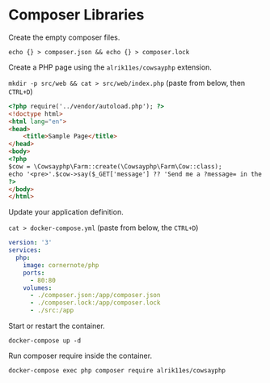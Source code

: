 # Composer Libraries

Create the empty composer files.

```shell script
echo {} > composer.json && echo {} > composer.lock
```

Create a PHP page using the `alrik11es/cowsayphp` extension.

`mkdir -p src/web && cat > src/web/index.php` (paste from below, then `CTRL+D`)

```html
<?php require('../vendor/autoload.php'); ?>
<!doctype html>
<html lang="en">
<head>
    <title>Sample Page</title>
</head>
<body>
<?php
$cow = \Cowsayphp\Farm::create(\Cowsayphp\Farm\Cow::class);
echo '<pre>'.$cow->say($_GET['message'] ?? 'Send me a ?message= in the URL').'</pre>';
?>
</body>
</html>
```

Update your application definition.

`cat > docker-compose.yml` (paste from below, the `CTRL+D`)

```yaml
version: '3'
services:
  php:
    image: cornernote/php
    ports:
      - 80:80
    volumes:
      - ./composer.json:/app/composer.json
      - ./composer.lock:/app/composer.lock
      - ./src:/app
```

Start or restart the container.
    
```shell script
docker-compose up -d
```

Run composer require inside the container.

```shell script
docker-compose exec php composer require alrik11es/cowsayphp
```
